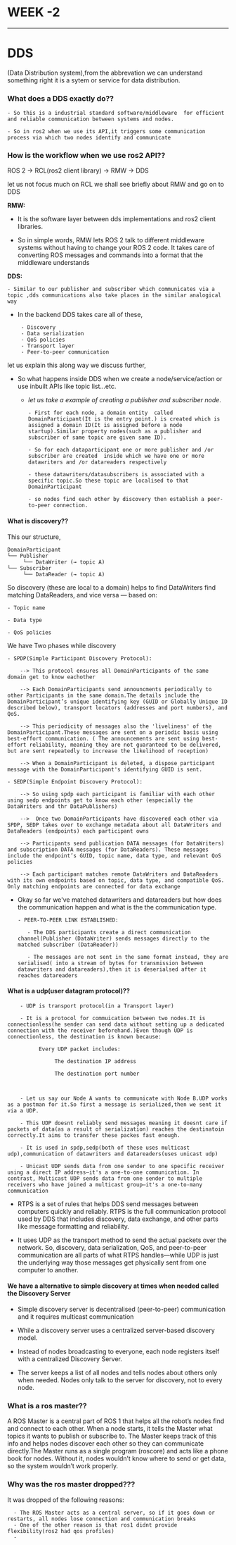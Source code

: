 # WEEK -2
---
# DDS

(Data Distribution system),from the abbrevation we can understand something right it is a sytem or service for data distribution.



###  **What does a DDS exactly do??**

    - So this is a industrial standard software/middleware  for efficient and reliable communication between systems and nodes. 

    - So in ros2 when we use its API,it triggers some communication process via which two nodes identify and communicate


### **How is the workflow when we use ros2 API??**
 
 ROS 2 → RCL(ros2 client library) → RMW → DDS

let us not focus much on RCL we shall see briefly about RMW and go on to DDS

**RMW:**
- It is the software layer between dds implementations and ros2 client libraries.

- So in simple words, RMW lets ROS 2 talk to different middleware systems without having to change your ROS 2 code. It takes care of converting ROS messages and commands into a format that the middleware understands

**DDS:**

    - Similar to our publisher and subscriber which communicates via a topic ,dds communications also take places in the similar analogical way

- In the backend DDS takes care all of these,

       - Discovery 
       - Data serialization
       - QoS policies 
       - Transport layer 
       - Peer-to-peer communication

let us explain this along way we discuss further,



 - So what happens inside DDS  when we create a node/service/action or use inbuilt APIs like topic list...etc.


    - _let us take a example of creating a publisher and subscriber node_.
       
          - First for each node, a domain entity  called DomainParticipant(It is the entry point.) is created which is assigned a domain ID(It is assigned before a node startup).Similar property nodes(such as a publisher and subscriber of same topic are given same ID).

          - So for each dataparticipant one or more publisher and /or subscriber are created  inside which we have one or more datawriters and /or datareaders respectively

          - these datawriters/datasubscribers is associated with a specific topic.So these topic are localised to that DomainParticipant

          - so nodes find each other by discovery then establish a peer-to-peer connection.


#### What is discovery??
 This our structure,
  
    DomainParticipant
    └── Publisher
         └── DataWriter (→ topic A)
    └── Subscriber
         └── DataReader (→ topic A)

So discovery (these are local to a domain) helps to find DataWriters find matching DataReaders, and vice versa — based on:

    - Topic name

    - Data type

    - QoS policies


We have Two phases while discovery

    - SPDP(Simple Participant Discovery Protocol):

        --> This protocol ensures all DomainParticipants of the same domain get to know eachother
       
        --> Each DomainParticipants send announcments periodically to other Participants in the same domain.The details include the DomainParticipant’s unique identifying key (GUID or Globally Unique ID described below), transport locators (addresses and port numbers), and QoS.

        --> This periodicity of messages also the 'liveliness' of the DomainParticipant.These messages are sent on a periodic basis using best-effort communication. ( The announcements are sent using best-effort reliability, meaning they are not guaranteed to be delivered, but are sent repeatedly to increase the likelihood of reception)

        --> When a DomainParticipant is deleted, a dispose participant message with the DomainParticipant's identifying GUID is sent.

    - SEDP(Simple Endpoint Discovery Protocol):

        --> So using spdp each participant is familiar with each other using sedp endpoints get to know each other (especially the DataWriters and thr DataPublishers)

        -->  Once two DomainParticipants have discovered each other via SPDP, SEDP takes over to exchange metadata about all DataWriters and DataReaders (endpoints) each participant owns

        --> Participants send publication DATA messages (for DataWriters) and subscription DATA messages (for DataReaders). These messages include the endpoint’s GUID, topic name, data type, and relevant QoS policies

        --> Each participant matches remote DataWriters and DataReaders with its own endpoints based on topic, data type, and compatible QoS. Only matching endpoints are connected for data exchange


 - Okay so far we've matched datawriters and datareaders but how does the communication happen and what is the the communication type.

       - PEER-TO-PEER LINK ESTABLISHED:

          - The DDS participants create a direct communication channel(Publisher (DataWriter) sends messages directly to the matched subscriber (DataReader))

          - The messages are not sent in the same format instead, they are serialised( into a stream of bytes for transmission between datawriters and datareaders),then it is deserialsed after it reaches datareaders


#### What is a udp(user datagram protocol)??
        
        - UDP is transport protocol(in a Transport layer) 

        - It is a protocol for commuication between two nodes.It is connectionless(he sender can send data without setting up a dedicated connection with the receiver beforehand.)Even though UDP is connectionless, the destination is known because:

              Every UDP packet includes:

                   The destination IP address

                   The destination port number


        
        - Let us say our Node A wants to communicate with Node B.UDP works as a postman for it.So first a message is serialized,then we sent it via a UDP.
        
        - This UDP doesnt reliably send messages meaning it doesnt care if packets of data(as a result of serialization) reaches the destinatoin correctly.It aims to transfer these packes fast enough.

        - It is used in spdp,sedp(both of these uses multicast udp),communication of datawriters and datareaders(uses unicast udp)

        - Unicast UDP sends data from one sender to one specific receiver using a direct IP address—it's a one-to-one communication. In contrast, Multicast UDP sends data from one sender to multiple receivers who have joined a multicast group—it's a one-to-many communication


 - RTPS is a set of rules that helps DDS send messages between computers quickly and reliably. RTPS is the full communication protocol used by DDS that includes discovery, data exchange, and other parts like message formatting and reliability.

 - It uses UDP as the transport method to send the actual packets over the network. So, discovery, data serialization, QoS, and peer-to-peer communication are all parts of what RTPS handles—while UDP is just the underlying way those messages get physically sent from one computer to another.



#### **We have a alternative to simple discovery at times when needed called the Discovery Server**

- Simple discovery server is  decentralised (peer-to-peer) communication and it requires multicast communication

- While a discovery server uses  a centralized server-based discovery model.

- Instead of nodes broadcasting to everyone, each node registers itself with a centralized Discovery Server.

- The server keeps a list of all nodes and tells nodes about others only when needed. Nodes only talk to the server for discovery, not to every node.

### What is a ros master??
  A ROS Master is a central part of ROS 1 that helps all the robot’s nodes find and connect to each other. When a node starts, it tells the Master what topics it wants to publish or subscribe to. The Master keeps track of this info and helps nodes discover each other so they can communicate directly.The Master runs as a single program (roscore) and acts like a phone book for nodes. Without it, nodes wouldn’t know where to send or get data, so the system wouldn’t work properly.

### Why was the ros master dropped???

It was dropped of the following reasons:

      - The ROS Master acts as a central server, so if it goes down or restarts, all nodes lose connection and communication breaks
      - One of the other reason is that ros1 didnt provide flexibility(ros2 had qos profiles)
      - 



        


        


